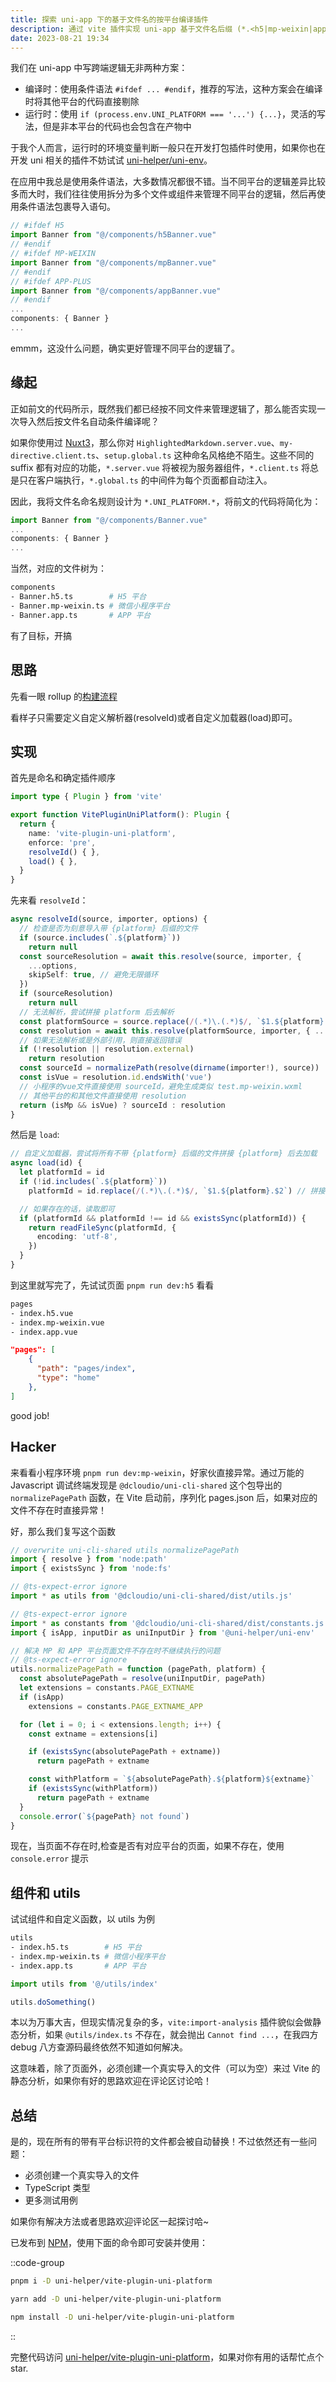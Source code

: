 ```yaml
---
title: 探索 uni-app 下的基于文件名的按平台编译插件
description: 通过 vite 插件实现 uni-app 基于文件名后缀 (*.<h5|mp-weixin|app>.*) 的按平台编译
date: 2023-08-21 19:34
---
```


我们在 uni-app 中写跨端逻辑无非两种方案：
- 编译时：使用条件语法 `#ifdef ... #endif`，推荐的写法，这种方案会在编译时将其他平台的代码直接剔除
- 运行时：使用 `if (process.env.UNI_PLATFORM === '...') {...}`，灵活的写法，但是非本平台的代码也会包含在产物中

于我个人而言，运行时的环境变量判断一般只在开发打包插件时使用，如果你也在开发 uni 相关的插件不妨试试 [uni-helper/uni-env](https://github.com/uni-helper/uni-env)。

在应用中我总是使用条件语法，大多数情况都很不错。当不同平台的逻辑差异比较多而大时，我们往往使用拆分为多个文件或组件来管理不同平台的逻辑，然后再使用条件语法包裹导入语句。

```ts [src/index.vue]
// #ifdef H5
import Banner from "@/components/h5Banner.vue"
// #endif
// #ifdef MP-WEIXIN
import Banner from "@/components/mpBanner.vue"
// #endif
// #ifdef APP-PLUS
import Banner from "@/components/appBanner.vue"
// #endif
...
components: { Banner }
...
```
emmm，这没什么问题，确实更好管理不同平台的逻辑了。

## 缘起

正如前文的代码所示，既然我们都已经按不同文件来管理逻辑了，那么能否实现一次导入然后按文件名自动条件编译呢？

如果你使用过 [Nuxt3](https://nuxt.com/)，那么你对 `HighlightedMarkdown.server.vue`、`my-directive.client.ts`、`setup.global.ts` 这种命名风格绝不陌生。这些不同的 suffix 都有对应的功能，`*.server.vue` 将被视为服务器组件，`*.client.ts` 将总是只在客户端执行，`*.global.ts` 的中间件为每个页面都自动注入。

因此，我将文件名命名规则设计为 `*.UNI_PLATFORM.*`，将前文的代码将简化为：

```ts [src/index.vue]
import Banner from "@/components/Banner.vue"
...
components: { Banner }
...
```
当然，对应的文件树为：
```bash [src/]
components
- Banner.h5.ts        # H5 平台
- Banner.mp-weixin.ts # 微信小程序平台
- Banner.app.ts       # APP 平台
```
有了目标，开搞

## 思路

先看一眼 rollup 的[构建流程](https://rollup-docs-cn.netlify.app/plugin-development/#build-hooks)

看样子只需要定义自定义解析器(resolveId)或者自定义加载器(load)即可。

## 实现

首先是命名和确定插件顺序

```ts [main.ts]
import type { Plugin } from 'vite'

export function VitePluginUniPlatform(): Plugin {
  return {
    name: 'vite-plugin-uni-platform',
    enforce: 'pre',
    resolveId() { },
    load() { },
  }
}
```
先来看 `resolveId`：

```ts [main.ts]
async resolveId(source, importer, options) {
  // 检查是否为刻意导入带 {platform} 后缀的文件
  if (source.includes(`.${platform}`))
    return null
  const sourceResolution = await this.resolve(source, importer, {
    ...options,
    skipSelf: true, // 避免无限循环
  })
  if (sourceResolution)
    return null
  // 无法解析，尝试拼接 platform 后去解析
  const platformSource = source.replace(/(.*)\.(.*)$/, `$1.${platform}.$2`)
  const resolution = await this.resolve(platformSource, importer, { ...options, skipSelf: true })
  // 如果无法解析或是外部引用，则直接返回错误
  if (!resolution || resolution.external)
    return resolution
  const sourceId = normalizePath(resolve(dirname(importer!), source))
  const isVue = resolution.id.endsWith('vue')
  // 小程序的vue文件直接使用 sourceId，避免生成类似 test.mp-weixin.wxml
  // 其他平台的和其他文件直接使用 resolution
  return (isMp && isVue) ? sourceId : resolution
}
```

然后是 `load`:

```ts [main.ts]
// 自定义加载器，尝试将所有不带 {platform} 后缀的文件拼接 {platform} 后去加载
async load(id) {
  let platformId = id
  if (!id.includes(`.${platform}`))
    platformId = id.replace(/(.*)\.(.*)$/, `$1.${platform}.$2`) // 拼接

  // 如果存在的话，读取即可
  if (platformId && platformId !== id && existsSync(platformId)) {
    return readFileSync(platformId, {
      encoding: 'utf-8',
    })
  }
}
```

到这里就写完了，先试试页面 `pnpm run dev:h5` 看看

```bash [src/]
pages
- index.h5.vue
- index.mp-weixin.vue
- index.app.vue
```
```json [pages.json]
"pages": [
    {
      "path": "pages/index",
      "type": "home"
    },
]
```

good job!

## Hacker

来看看小程序环境 `pnpm run dev:mp-weixin`，好家伙直接异常。通过万能的 Javascript 调试终端发现是 `@dcloudio/uni-cli-shared` 这个包导出的 `normalizePagePath` 函数，在 Vite 启动前，序列化 pages.json 后，如果对应的文件不存在时直接异常！

好，那么我们复写这个函数

```ts [hacker.ts]
// overwrite uni-cli-shared utils normalizePagePath
import { resolve } from 'node:path'
import { existsSync } from 'node:fs'

// @ts-expect-error ignore
import * as utils from '@dcloudio/uni-cli-shared/dist/utils.js'

// @ts-expect-error ignore
import * as constants from '@dcloudio/uni-cli-shared/dist/constants.js'
import { isApp, inputDir as uniInputDir } from '@uni-helper/uni-env'

// 解决 MP 和 APP 平台页面文件不存在时不继续执行的问题
// @ts-expect-error ignore
utils.normalizePagePath = function (pagePath, platform) {
  const absolutePagePath = resolve(uniInputDir, pagePath)
  let extensions = constants.PAGE_EXTNAME
  if (isApp)
    extensions = constants.PAGE_EXTNAME_APP

  for (let i = 0; i < extensions.length; i++) {
    const extname = extensions[i]

    if (existsSync(absolutePagePath + extname))
      return pagePath + extname

    const withPlatform = `${absolutePagePath}.${platform}${extname}`
    if (existsSync(withPlatform))
      return pagePath + extname
  }
  console.error(`${pagePath} not found`)
}
```

现在，当页面不存在时,检查是否有对应平台的页面，如果不存在，使用 `console.error` 提示

## 组件和 utils

试试组件和自定义函数，以 utils 为例

```bash
utils
- index.h5.ts        # H5 平台
- index.mp-weixin.ts # 微信小程序平台
- index.app.ts       # APP 平台
```
```ts [src/main.ts]
import utils from '@/utils/index'

utils.doSomething()
```

本以为万事大吉，但现实情况复杂的多，`vite:import-analysis` 插件貌似会做静态分析，如果 `@utils/index.ts` 不存在，就会抛出 `Cannot find ...`，在我四方 debug 八方查源码最终依然不知道如何解决。

这意味着，除了页面外，必须创建一个真实导入的文件（可以为空）来过 Vite 的静态分析，如果你有好的思路欢迎在评论区讨论哈！

## 总结

是的，现在所有的带有平台标识符的文件都会被自动替换！不过依然还有一些问题：

- 必须创建一个真实导入的文件
- TypeScript 类型
- 更多测试用例

如果你有解决方法或者思路欢迎评论区一起探讨哈~

已发布到 [NPM](https://www.npmjs.com/package/uni-helper/vite-plugin-uni-platform)，使用下面的命令即可安装并使用：

::code-group

```sh [pnpm]
pnpm i -D uni-helper/vite-plugin-uni-platform
```

```bash [yarn]
yarn add -D uni-helper/vite-plugin-uni-platform
```

```bash [npm]
npm install -D uni-helper/vite-plugin-uni-platform
```
::

完整代码访问 [uni-helper/vite-plugin-uni-platform](https://github.com/uni-helper/vite-plugin-uni-platform)，如果对你有用的话帮忙点个 star.
